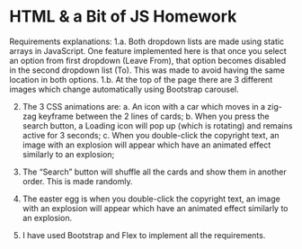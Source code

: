 # HTML & a Bit of JS Homework


Requirements explanations:
1.a. Both dropdown lists are made using static arrays in JavaScript. One feature implemented here is that once you select an option from first dropdown (Leave From), that option becomes disabled in the second dropdown list (To). This was made to avoid having the same location in both options.
1.b. At the top of the page there are 3 different images which change automatically using Bootstrap carousel.

2. The 3 CSS animations are:
a. An icon with a car which moves in a zig-zag keyframe between the 2 lines of cards;
b. When you press the search button, a Loading icon will pop up (which is rotating) and remains active for 3 seconds;
c. When you double-click the copyright text, an image with an explosion will appear which have an animated effect similarly to an explosion;

3. The “Search” button will shuffle all the cards and show them in another order. This is made randomly.

4. The easter egg is when you double-click the copyright text, an image with an explosion will appear which have an animated effect similarly to an explosion.

5. I have used Bootstrap and Flex to implement all the requirements.
